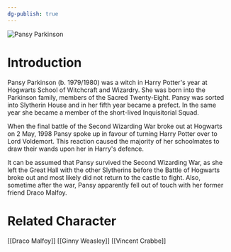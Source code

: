 ```yaml
---
dg-publish: true
---
```

![Pansy Parkinson](http://rxbg5ysja.bkt.gdipper.com/Pansy_Parkinson.png)
# Introduction
Pansy Parkinson (b. 1979/1980) was a witch in Harry Potter's year at Hogwarts School of Witchcraft and Wizardry. She was born into the Parkinson family, members of the Sacred Twenty-Eight. Pansy was sorted into Slytherin House and in her fifth year became a prefect. In the same year she became a member of the short-lived Inquisitorial Squad.

When the final battle of the Second Wizarding War broke out at Hogwarts on 2 May, 1998 Pansy spoke up in favour of turning Harry Potter over to Lord Voldemort. This reaction caused the majority of her schoolmates to draw their wands upon her in Harry's defence.

It can be assumed that Pansy survived the Second Wizarding War, as she left the Great Hall with the other Slytherins before the Battle of Hogwarts broke out and most likely did not return to the castle to fight. Also, sometime after the war, Pansy apparently fell out of touch with her former friend Draco Malfoy.

# Related Character
[[Draco Malfoy]]
[[Ginny Weasley]]
[[Vincent Crabbe]]
